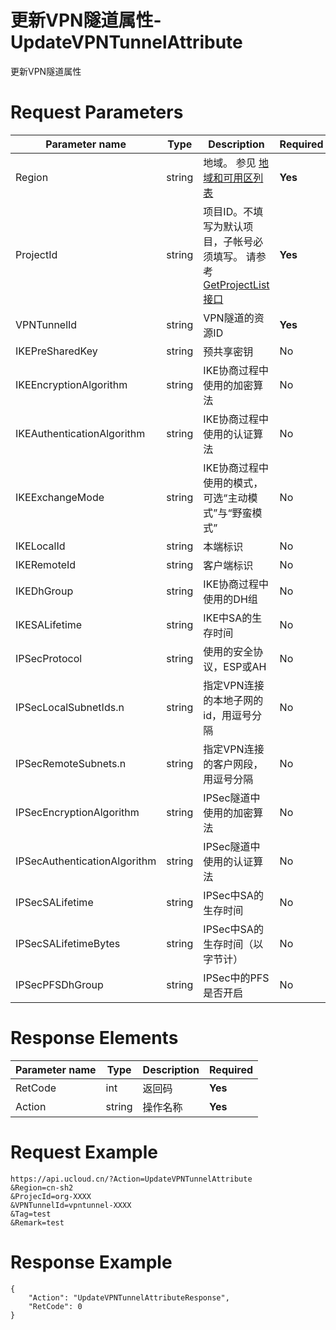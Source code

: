 # 更新VPN隧道属性-UpdateVPNTunnelAttribute

更新VPN隧道属性

# Request Parameters
|Parameter name|Type|Description|Required|
|---|---|---|---|
|Region|string|地域。 参见 [地域和可用区列表](../summary/regionlist.html)|**Yes**|
|ProjectId|string|项目ID。不填写为默认项目，子帐号必须填写。 请参考[GetProjectList接口](../summary/get_project_list.html)|**Yes**|
|VPNTunnelId|string|VPN隧道的资源ID|**Yes**|
|IKEPreSharedKey|string|预共享密钥|No|
|IKEEncryptionAlgorithm|string|IKE协商过程中使用的加密算法|No|
|IKEAuthenticationAlgorithm|string|IKE协商过程中使用的认证算法|No|
|IKEExchangeMode|string|IKE协商过程中使用的模式，可选“主动模式”与“野蛮模式”|No|
|IKELocalId|string|本端标识|No|
|IKERemoteId|string|客户端标识|No|
|IKEDhGroup|string|IKE协商过程中使用的DH组|No|
|IKESALifetime|string|IKE中SA的生存时间|No|
|IPSecProtocol|string|使用的安全协议，ESP或AH|No|
|IPSecLocalSubnetIds.n|string|指定VPN连接的本地子网的id，用逗号分隔|No|
|IPSecRemoteSubnets.n|string|指定VPN连接的客户网段，用逗号分隔|No|
|IPSecEncryptionAlgorithm|string|IPSec隧道中使用的加密算法|No|
|IPSecAuthenticationAlgorithm|string|IPSec隧道中使用的认证算法|No|
|IPSecSALifetime|string|IPSec中SA的生存时间|No|
|IPSecSALifetimeBytes|string|IPSec中SA的生存时间（以字节计）|No|
|IPSecPFSDhGroup|string|IPSec中的PFS是否开启|No|

# Response Elements
|Parameter name|Type|Description|Required|
|---|---|---|---|
|RetCode|int|返回码|**Yes**|
|Action|string|操作名称|**Yes**|

# Request Example
```
https://api.ucloud.cn/?Action=UpdateVPNTunnelAttribute
&Region=cn-sh2
&ProjecId=org-XXXX
&VPNTunnelId=vpntunnel-XXXX
&Tag=test
&Remark=test
```

# Response Example
```
{
    "Action": "UpdateVPNTunnelAttributeResponse", 
    "RetCode": 0
}
```

